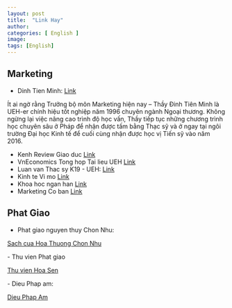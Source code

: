 ```yaml
---
layout: post
title:  "Link Hay"
author: 
categories: [ English ]
image: 
tags: [English]
---
```


## Marketing
- Dinh Tien Minh: [Link](http://dinhtienminh.net)

Ít ai ngờ rằng Trưởng bộ môn Marketing hiện nay – Thầy Đinh Tiên Minh là UEH-er chính hiệu tốt nghiệp năm 1996 chuyên ngành Ngoại thương. Không ngừng lại việc nâng cao trình độ học vấn, Thầy tiếp tục những chương trình học chuyên sâu ở Pháp để nhận được tấm bằng Thạc sỹ và ở ngay tại ngôi trường Đại học Kinh tế để cuối cùng nhận được học vị Tiến sỹ vào năm 2016.

- Kenh Review Giao duc [Link](https://edu2review.com)
- VnEconomics Tong hop Tai lieu UEH [Link](https://vneconomics.com/)
- Luan van Thac sy K19 - UEH: [Link](https://sites.google.com/site/k19tcdnd2/mon-hoc/tai-chinh-quoc-te)
- Kinh te Vi mo [Link](https://sites.google.com/site/hoasenkinhtevimo/sach-khuyen-khich-doc)
- Khoa hoc ngan han [Link](https://sites.google.com/site/hongthanhweb/my-forms)
- Marketing Co ban [Link](https://sites.google.com/site/nguyendungscorner/home/materials/marketing-ngan-hang-1)

## Phat Giao
- Phat giao nguyen thuy Chon Nhu: 
<p>
    <a href="https://nguyenthuychonnhu.net">Sach cua Hoa Thuong Chon Nhu</a>
</p>
- Thu vien Phat giao
<p>
    <a href="https://thuvienhoasen.org/">Thu vien Hoa Sen</a>
</p>
- Dieu Phap am:
<p>
    <a href="https://dieuphapam.net/"> Dieu Phap Am</a>
</p>